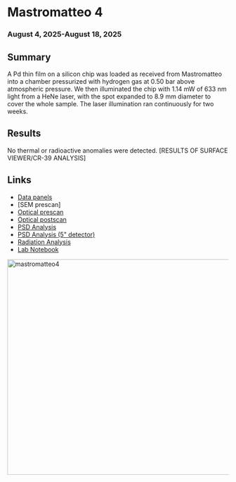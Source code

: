 # Mastromatteo 4
### August 4, 2025-August 18, 2025 
## Summary
A Pd thin film on a silicon chip was loaded as received from Mastromatteo into a chamber pressurized with hydrogen gas at 0.50 bar above atmospheric pressure. We then illuminated the chip with 1.14 mW of 633 nm light from a HeNe laser, with the spot expanded to 8.9 mm diameter to cover the whole sample. The laser illumination ran continuously for two weeks. 

## Results
No thermal or radioactive anomalies were detected. [RESULTS OF SURFACE VIEWER/CR-39 ANALYSIS]

## Links
- [Data panels](https://nucleonics.mit.edu/data/load-panel.php?filename=completed%20arpa-e%20runs/Mastromatteo4)
- [SEM prescan]
- [Optical prescan](https://nucleonics.mit.edu/surface-viewer/?dataset=thinfilm13-full)
- [Optical postscan](https://nucleonics.mit.edu/surface-viewer/?dataset=mm4-pd-tf-08_post)
- [PSD Analysis](https://github.com/project-ida/arpa-e-experiments/blob/main/analysis/mastromatteo-04/Mastromatteo_4_PSD_analysis.ipynb)
- [PSD Analysis (5" detector)](https://github.com/project-ida/arpa-e-experiments/blob/main/analysis/mastromatteo-04/Mastromatteo_4_5%22_PSD_analysis.ipynb)
- [Radiation Analysis](https://github.com/project-ida/arpa-e-experiments/blob/main/analysis/mastromatteo-04/Mastromatteo_4_Radiation.ipynb)
- [Lab Notebook](https://docs.google.com/document/d/1M0-0rl_QPKIZ0oZNs8WNMiCvkWDgZa9TXCzasR5Jp1c/edit?usp=sharing)


<img width="788" height="490" alt="mastromatteo4" src="https://github.com/user-attachments/assets/230980e4-c4b1-4773-8691-3569dd642c8a" />
